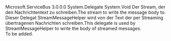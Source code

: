 <Type Name="StreamWriterDelegate" FullName="Microsoft.ServiceBus.Web.StreamWriterDelegate">
  <TypeSignature Language="C#" Value="public delegate void StreamWriterDelegate(Stream output);" />
  <TypeSignature Language="ILAsm" Value=".class public auto ansi sealed StreamWriterDelegate extends System.MulticastDelegate" />
  <TypeSignature Language="DocId" Value="T:Microsoft.ServiceBus.Web.StreamWriterDelegate" />
  <TypeSignature Language="VB.NET" Value="Public Delegate Sub StreamWriterDelegate(output As Stream)" />
  <TypeSignature Language="F#" Value="type StreamWriterDelegate = delegate of Stream -&gt; unit" />
  <AssemblyInfo>
    <AssemblyName>Microsoft.ServiceBus</AssemblyName>
    <AssemblyVersion>3.0.0.0</AssemblyVersion>
  </AssemblyInfo>
  <Base>
    <BaseTypeName>System.Delegate</BaseTypeName>
  </Base>
  <Parameters>
    <Parameter Name="output" Type="System.IO.Stream" />
  </Parameters>
  <ReturnValue>
    <ReturnType>System.Void</ReturnType>
  </ReturnValue>
  <Docs>
    <param name="output"><span data-ttu-id="d88fd-101">Der Stream, der den Nachrichtentext zu schreiben.</span><span class="sxs-lookup"><span data-stu-id="d88fd-101">The stream to write the message body to.</span></span></param>
    <summary><span data-ttu-id="d88fd-102">Dieser Delegat StreamMessageHelper wird von der Text der per Streaming übertragenen Nachrichten schreiben.</span><span class="sxs-lookup"><span data-stu-id="d88fd-102">This delegate is used by StreamMessageHelper to write the body of streamed messages.</span></span></summary>
    <remarks>To be added.</remarks>
  </Docs>
</Type>